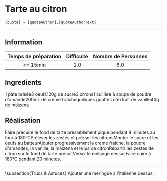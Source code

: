 # Tarte au citron

`[quote] ~ [quoteAuthor],[quoteAuthorText]`

---

## Information

| Temps de préparation  | Difficulté    | Nombre de Personnes |
|:---------------------:|:-------------:|:-------------------:|
| <= 15min            | 1.0  | 6.0        |

## Ingredients

1 pâte brisée3 oeufs120g de sucre3 citrons1 cuillère à soupe de poudre d'amande200mL de crème fraîchequelques gouttes d'extrait de vanille40g de maïzena

## Réalisation

Faire précuire le fond de tarte préalablement piqué pendant 8 minutes au four à 180°CPréléver les zestes et présser les citronsMonter le sucre et les oeufs au batteurAjouter progressivement la crème fraîche, la poudre d'amandes, la vanille, la maïzena et le jus de citronRépartir les zestes de citron sur le fond de tarte précuitVerser le mélange dessusFaire cuire à 180°C pendant 20 minutes.

---

\subsection{Trucs \& Astuces}
	Ajouter une meringue à l'italienne dessus.

